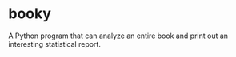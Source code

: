 # booky
A Python program that can analyze an entire book and print out an interesting statistical report.
